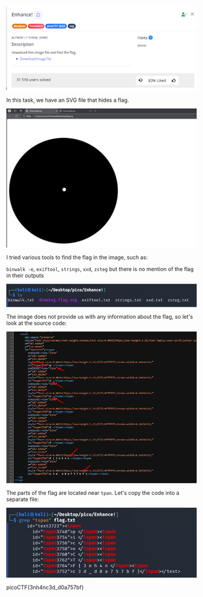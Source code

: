 ![Task desc](../assets/images/Enhance!_image_1.png)


In this task, we have an SVG file that hides a flag. 



![image_2](../assets/images/Enhance!_image_2.png)


I tried various tools to find the flag in the image, such as: 

`binwalk -e`, `exiftool`, `strings`, `xxd`, `zsteg` but there is no mention of the flag in their outputs



![image_3](../assets/images/Enhance!_image_3.png)


The image does not provide us with any information about the flag, so let's look at the source code: 



![image_4](../assets/images/Enhance!_image_4.png)

The parts of the flag are located near `tpan`. Let's copy the code into a separate file: 


![image_5](../assets/images/Enhance!_image_5.png)

picoCTF{3nh4nc3d_d0a757bf}
